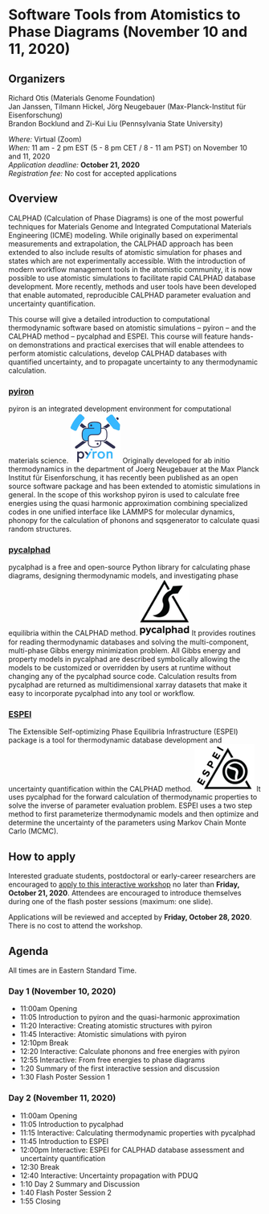 # Software Tools from Atomistics to Phase Diagrams (November 10 and 11, 2020)

## Organizers

Richard Otis (Materials Genome Foundation)<br>
Jan Janssen, Tilmann Hickel, Jörg Neugebauer (Max-Planck-Institut für Eisenforschung)<br>
Brandon Bocklund and Zi-Kui Liu (Pennsylvania State University)

*Where:* Virtual (Zoom)<br>
*When:* 11 am - 2 pm EST (5 - 8 pm CET / 8 - 11 am PST) on November 10 and 11, 2020<br>
*Application deadline:* **October 21, 2020**<br>
*Registration fee:* No cost for accepted applications

## Overview
CALPHAD (Calculation of Phase Diagrams) is one of the most powerful techniques for Materials Genome and Integrated Computational Materials Engineering (ICME) modeling. While originally based on experimental measurements and extrapolation, the CALPHAD approach has been extended to also include results of atomistic simulation for phases and states which are not experimentally accessible. With the introduction of modern workflow management tools in the atomistic community, it is now possible to use atomistic simulations to facilitate rapid CALPHAD database development. More recently, methods and user tools have been developed that enable automated, reproducible CALPHAD parameter evaluation and uncertainty quantification.

This course will give a detailed introduction to computational thermodynamic software based on atomistic simulations – pyiron – and the CALPHAD method  – pycalphad and ESPEI. This course will feature hands-on demonstrations and practical exercises that will enable attendees to perform atomistic calculations, develop CALPHAD databases with quantified uncertainty, and to propagate uncertainty to any thermodynamic calculation.
 
### [pyiron](https://pyiron.org)

pyiron is an integrated development environment for computational materials science.
[<img class="logo_image" width="100px" src="assets/pyiron-logo.png" alt="pyiron logo">](https://pyiron.org)
Originally developed for ab initio thermodynamics in the department of Joerg Neugebauer at the Max Planck Institut für Eisenforschung, it has recently been published as an open source software package and has been extended to atomistic simulations in general.
In the scope of this workshop pyiron is used to calculate free energies using the quasi harmonic approximation combining specialized codes in one unified interface like LAMMPS for molecular dynamics, phonopy for the calculation of phonons and sqsgenerator to calculate quasi random structures.
 
### [pycalphad](https://pycalphad.org)
pycalphad is a free and open-source Python library for calculating phase diagrams, designing thermodynamic models, and investigating phase equilibria within the CALPHAD method.
[<img class="logo_image" width="100px" src="assets/pycalphad-logo-withtext.png" alt="pycalphad logo">](https://pycalphad.org)
It provides routines for reading thermodynamic databases and solving the multi-component, multi-phase Gibbs energy minimization problem.
All Gibbs energy and property models in pycalphad are described symbolically allowing the models to be customized or overridden by users at runtime without changing any of the pycalphad source code. Calculation results from pycalphad are returned as multidimensional xarray datasets that make it easy to incorporate pycalphad into any tool or workflow.
 
### [ESPEI](https://espei.org)
The Extensible Self-optimizing Phase Equilibria Infrastructure (ESPEI) package is a tool for thermodynamic database development and uncertainty quantification within the CALPHAD method.
[<img class="logo_image" width="120px" src="assets/ESPEI-logo-withtext-200px.png" alt="ESPEI logo">](https://espei.org)
It uses pycalphad for the forward calculation of thermodynamic properties to solve the inverse of parameter evaluation problem. ESPEI uses a two step method to first parameterize thermodynamic models and then optimize and determine the uncertainty of the parameters using Markov Chain Monte Carlo (MCMC).

## How to apply
Interested graduate students, postdoctoral or early-career researchers are encouraged to [apply to this interactive workshop](register.md) no later than **Friday, October 21, 2020**. Attendees are encouraged to introduce themselves during one of the flash poster sessions (maximum: one slide). 

Applications will be reviewed and accepted by **Friday, October 28, 2020**. There is no cost to attend the workshop.

## Agenda
All times are in Eastern Standard Time.
### Day 1 (November 10, 2020)
- 11:00am Opening
- 11:05 Introduction to pyiron and the quasi-harmonic approximation 
- 11:20 Interactive: Creating atomistic structures with pyiron
- 11:45 Interactive: Atomistic simulations with pyiron
- 12:10pm Break
- 12:20 Interactive: Calculate phonons and free energies with pyiron
- 12:55 Interactive: From free energies to phase diagrams 
- 1:20 Summary of the first interactive session and discussion
- 1:30 Flash Poster Session 1
 
### Day 2 (November 11, 2020)
- 11:00am Opening
- 11:05 Introduction to pycalphad
- 11:15 Interactive: Calculating thermodynamic properties with pycalphad
- 11:45 Introduction to ESPEI
- 12:00pm Interactive: ESPEI for CALPHAD database assessment and uncertainty quantification
- 12:30 Break
- 12:40 Interactive: Uncertainty propagation with PDUQ
- 1:10 Day 2 Summary and Discussion
- 1:40 Flash Poster Session 2
- 1:55 Closing
